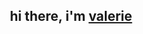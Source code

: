 <div align="center">
  <h2> 
    hi there, i'm <a href="https://t.me/kimvlry">valerie</a> 
  </h2>
  
  ![]()
</div>
